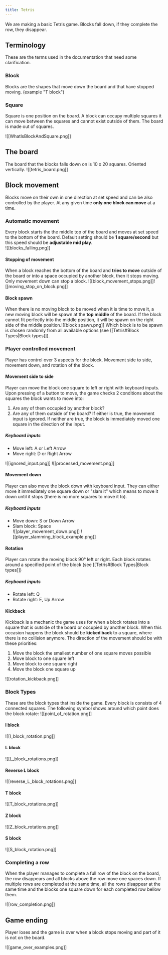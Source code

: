 ```yaml
---
title: Tetris
---
```

We are making a basic Tetris game. Blocks fall down, if they complete the row, they disappear. 

## Terminology
These are the terms used in the documentation that need some clarification.
### Block 
Blocks are the shapes that move down the board and that have stopped moving. (example "T block")

### Square 
Square is one position on the board. A block can occupy multiple squares it can move between the squares and cannot exist outside of them. The board is made out of squares. 

![[WhatIsBlockAndSquare.png]]
## The board
The board that the blocks falls down on is 10 x 20 squares. Oriented vertically. 
![[tetris_board.png]]

## Block movement
Blocks move on their own in one direction at set speed and can be also controlled by the player. At any given time **only one block can move** at a time. 

### Automatic movement
Every block starts the the middle top of the board and moves at set speed to the bottom of the board. Default setting should be **1 square/second** but this speed should be **adjustable mid play**.   
![[blocks_falling.png]]

#### Stopping of movement
When a block reaches the bottom of the board and **tries to move** outside of the board or into a space occupied by another block, then it stops moving. Only movement down can stop a block.
![[block_movement_stops.png]]![[moving_stop_on_block.png]]

#### Block spawn
When there is no moving block to be moved when it is time to move it, a new moving block will be spawn at the **top middle** of the board. If the block cannot fit perfectly into the middle position, it will be spawn on the right side of the middle position.![[block spawn.png]]
Which block is to be spawn is chosen randomly from all available options (see [[Tetris#Block Types|Block types]]). 

### Player controlled movement
Player has control over 3 aspects for the block. Movement side to side, movement down, and rotation of the block.

#### Movement side to side
Player can move the block one square to left or right with keyboard inputs. Upon pressing of a button to move, the game checks 2 conditions about the squares the block wants to move into:
1. Are any of them occupied by another block?
2. Are any of them outside of the board?
If either is true, the movement input is ignored. If neither are true, the block is immediately moved one square in the direction of the input. 
##### Keyboard inputs
- Move left: A or Left Arrow
- Move right: D or Right Arrow

![[ignored_input.png]]
![[processed_movement.png]]
#### Movement down
Player can also move the block down with keyboard input. They can either move it immediately one square down or "slam it" which means to move it down until it stops (there is no more squares to move it to).
##### Keyboard inputs
- Move down: S or Down Arrow
- Slam block: Space  
![[player_movement_down.png]]
![[player_slamming_block_example.png]]
#### Rotation
Player can rotate the moving block 90° left or right. Each block rotates around a specified point of the block (see [[Tetris#Block Types|Block types]])
##### Keyboard inputs
- Rotate left: Q
- Rotate right: E, Up Arrow

#### Kickback
Kickback is a mechanic the game uses for when a block rotates into a square that is outside of the board or occupied by another block. When this occasion happens the block should be **kicked back** to a square, where there is no collision anymore. The direction of the movement should be with these priorities:
1. Move the block the smallest number of one square moves possible 
2. Move block to one square left
3. Move block to one square right
4. Move the block one square up

![[rotation_kickback.png]]
### Block Types
These are the block types that inside the game. Every block is consists of 4 connected squares. The following symbol shows around which point does the block rotate:
![[point_of_rotation.png]]
#### I block
![[I_block_rotation.png]]
#### L block
![[L_block_rotations.png]]
#### Reverse L block
![[reverse_L_block_rotations.png]]
#### T block
![[T_block_rotations.png]]
#### Z block
![[Z_block_rotations.png]]
#### S block
![[S_block_rotation.png]]

### Completing a row

When the player manages to complete a full row of the block on the board, the row disappears and all blocks above the row move one spaces down. If multiple rows are completed at the same time, all the rows disappear at the same time and the blocks one square down for each completed row bellow them.

![[row_completion.png]]

## Game ending
Player loses and the game is over when a block stops moving and part of it is not on the board.
 
![[game_over_examples.png]]